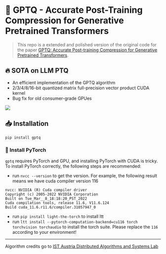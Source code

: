 # 🔮 GPTQ - Accurate Post-Training Compression for Generative Pretrained Transformers

> This repo is a extended and polished version of the original code for the paper [GPTQ: Accurate Post-training Compression for Generative Pretrained Transformers](https://arxiv.org/abs/2210.17323).



## 🔥 SOTA on LLM PTQ

* An efficient implementation of the GPTQ algorithm
* 2/3/4/8/16-bit quantized matrix full-precision vector product CUDA kernel
* Bug fix for old consumer-grade GPUes


![](https://images.deepai.org/converted-papers/2210.17323/x3.png)


## 📥 Installation

```bash
pip install gptq
```


### 🛟 Install PyTorch

`gptq` requires PyTorch and GPU, and installing PyTorch with CUDA is tricky. To install PyTorch correctly, the following steps are recommended:

- run `nvcc --version` to get the version. For example, the following result means we have cuda compiler version 116

```
nvcc: NVIDIA (R) Cuda compiler driver
Copyright (c) 2005-2022 NVIDIA Corporation
Built on Tue_Mar__8_18:18:20_PST_2022
Cuda compilation tools, release 11.6, V11.6.124
Build cuda_11.6.r11.6/compiler.31057947_0
```
- run `pip install light-the-torch` to install ltt
- run `ltt install --pytorch-computation-backend=cu116 torch torchvision torchaudio` to install the torch suite. Please replace the `116` according to your environment!

----

Algorithm credits go to [IST Austria Distributed Algorithms and Systems Lab](https://ist.ac.at/en/research/alistarh-group)

